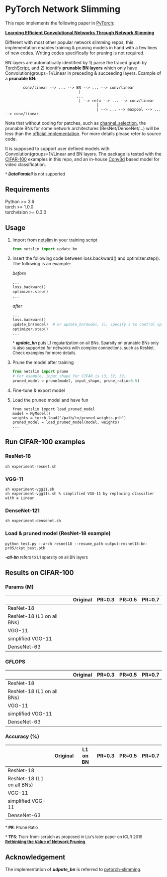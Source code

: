 # PyTorch Network Slimming

This repo implements the following paper in [PyTorch](https://pytorch.org): 

[**Learning Efficient Convolutional Networks Through Network Slimming**](http://openaccess.thecvf.com/content_iccv_2017/html/Liu_Learning_Efficient_Convolutional_ICCV_2017_paper.html)

Different with most other popular network slimming repos, this implementation enables training & pruning models in hand with a few lines of new codes. Writing codes specifically for pruning is not required. 

BN layers are automatically identified by 1) parse the traced graph by [TorchScript](https://pytorch.org/docs/stable/jit.html), and 2) identify **prunable BN layers** which only have Convolution(groups=1)/Linear in preceding & succeeding layers. Example of a **prunable BN**:

            conv/linear --> ... --> BN --> ... --> conv/linear
                                     |
                                    ...
                                     | --> relu --> ... --> conv/linear
                                             |
                                             | --> ... --> maxpool --> ... --> conv/linear
Note that without coding for patches, such as [channel_selection](https://github.com/Eric-mingjie/network-slimming/blob/master/models/channel_selection.py), the prunable BNs for some network architectures (ResNet/DenseNet/...) will be less than the [official implementation](https://github.com/Eric-mingjie/network-slimming). For more details please refer to source code. 

It is supposed to support user defined models with Convolution(groups=1)/Linear and BN layers. The package is tested with the [CIFAR-100](https://www.cs.toronto.edu/~kriz/cifar.html) examples in this repo, and an in-house [Conv3d](https://pytorch.org/docs/stable/nn.html#conv3d) based model for video classification. 

<font size=2> \* ***DataParalell*** is not supported </font>

## Requirements

Python >= 3.6  
torch >= 1.0.0  
torchvision >= 0.3.0  

## Usage

1. Import from [netslim](./netslim) in your training script
   
     ```python
   from netslim import update_bn
   ```
   
2. Insert the following code between loss.backward() and optimizer.step(). The following is an example:

   *before*

   ```python
   ...
   loss.backward()
   optimizer.step()
   ...
   ```

   *after*

      ```python
   ...
   loss.backward()
   update_bn(model)  # or update_bn(model, s), specify s to control sparsity on BN
   optimizer.step()
   ...
      ```

   <font size=2> \* ***update_bn*** puts L1 regularization on all BNs. Sparsity on prunable BNs only is also supported for networks with complex connections, such as ResNet. Check examples for more details. </font>

3. Prune the model after training

   ```python
   from netslim import prune
   # For example, input_shape for CIFAR is (3, 32, 32)
   pruned_model = prune(model, input_shape, prune_ratio=0.5)
   ```

4. Fine-tune & export model

5. Load the pruned model and have fun

   ```
   from netslim import load_pruned_model
   model = MyModel()
   weights = torch.load("/path/to/pruned-weights.pth")
   pruned_model = load_pruned_model(model, weights)
   ...
   ```

## Run CIFAR-100 examples

### ResNet-18

   ```shell
sh experiment-resnet.sh
   ```

### VGG-11

   ```shell
sh experiment-vgg11.sh
sh experiment-vgg11s.sh % simplified VGG-11 by replacing classifier with a Linear
   ```

### DenseNet-121

   ```shell
sh experiment-densenet.sh
   ```

### Load & pruned model (ResNet-18 example)

   ```shell
python test.py --arch resnet18 --resume_path output-resnet18-bn-pr05/ckpt_best.pth
   ```

<font size=2> ***-all-bn*** refers to L1 sparsity on all BN layers </font>

## Results on CIFAR-100

### Params (M)

|                           | Original | PR=0.3 | PR=0.5 | PR=0.7 |
| :------------------------ | :------: | :----: | :----: | :----: |
| ResNet-18                 |          |        |        |        |
| ResNet-18 (L1 on all BNs) |          |        |        |        |
| VGG-11                    |          |        |        |        |
| simplified VGG-11         |          |        |        |        |
| DenseNet-63               |          |        |        |        |

### GFLOPS

|                           | Original | PR=0.3 | PR=0.5 | PR=0.7 |
| :------------------------ | :------: | :----: | :----: | :----: |
| ResNet-18                 |          |        |        |        |
| ResNet-18 (L1 on all BNs) |          |        |        |        |
| VGG-11                    |          |        |        |        |
| simplified VGG-11         |          |        |        |        |
| DenseNet-63               |          |        |        |        |

### Accuracy (%)

|                           | Original | L1 on BN | PR=0.3 | PR=0.5 | PR=0.7 |
| :------------------------ | :------: | :------: | :----: | :----: | :----: |
| ResNet-18                 |          |          |        |        |        |
| ResNet-18 (L1 on all BNs) |          |          |        |        |        |
| VGG-11                    |          |          |        |        |        |
| simplified VGG-11         |          |          |        |        |        |
| DenseNet-63               |          |          |        |        |        |

<font size=2> \* **PR**: Prune Ratio </font>

<font size=2>\* **TFS**: Train-from-scratch as proposed in Liu's later paper on ICLR 2019 [**Rethinking the Value of Network Pruning**](https://openreview.net/forum?id=rJlnB3C5Ym). </font>

## Acknowledgement

The implementation of ***udpate_bn*** is referred to [pytorch-slimming](https://github.com/foolwood/pytorch-slimming).

